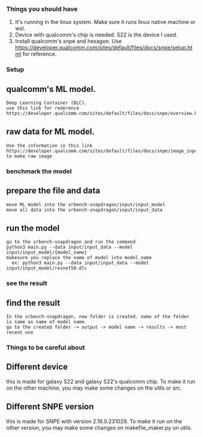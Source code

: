 ### Things you should have
1. It's running in the linux system. Make sure it runs linux native machine or wsl.
2. Device with qualcomm's chip is needed. S22 is the device I used.
3. Install qualcomm's snpe and hexagon. Use https://developer.qualcomm.com/sites/default/files/docs/snpe/setup.html for reference.

### Setup
  ## qualcomm's ML model. 
    Deep Learning Container (DLC).
    use this link for rederence https://developer.qualcomm.com/sites/default/files/docs/snpe/overview.html

  ## raw data for ML model.
    Use the information in this link https://developer.qualcomm.com/sites/default/files/docs/snpe/image_input.html
    to make raw image

### benchmark the model
  ## prepare the file and data
    move ML model into the xrbench-snapdragon/input/input_model
    move all data into the xrbench-snapdragon/input/input_data

  ## run the model
    go to the xrbench-snapdragon and run the command 
    python3 main.py --data input/input_data --model input/input_model/{model_name}
    makesure you replace the name of model into model_name
      ex: python3 main.py --data input/input_data --model input/input_model/resnet50.dlc

### see the result
  ## find the result
    In the xrbench-snapdragon, new folder is created. name of the folder is same as name of model name.
    go to the created folder -> output -> model name -> results -> most recent one

### Things to be careful about
  ## Different device
  this is made for galaxy S22 and galaxy S22's qualcomm chip. To make it run on the other machine, you may make some changes on the utils or src.

  ## Different SNPE version
  this is made for SNPE with version 2.16.0.231029. To make it run on the other version, you may make some changes on makefile_maker.py on utils.


  
